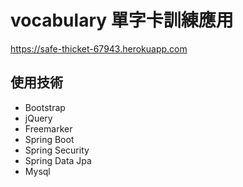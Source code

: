 # vocabulary 單字卡訓練應用
https://safe-thicket-67943.herokuapp.com

## 使用技術
* Bootstrap
* jQuery
* Freemarker
* Spring Boot
* Spring Security
* Spring Data Jpa
* Mysql

